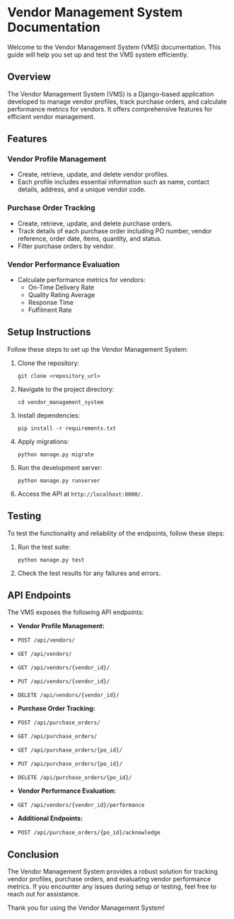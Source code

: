 # Vendor Management System Documentation

Welcome to the Vendor Management System (VMS) documentation. This guide will help you set up and test the VMS system efficiently.

## Overview
The Vendor Management System (VMS) is a Django-based application developed to manage vendor profiles, track purchase orders, and calculate performance metrics for vendors. It offers comprehensive features for efficient vendor management.

## Features
### Vendor Profile Management
- Create, retrieve, update, and delete vendor profiles.
- Each profile includes essential information such as name, contact details, address, and a unique vendor code.

### Purchase Order Tracking
- Create, retrieve, update, and delete purchase orders.
- Track details of each purchase order including PO number, vendor reference, order date, items, quantity, and status.
- Filter purchase orders by vendor.

### Vendor Performance Evaluation
- Calculate performance metrics for vendors:
  - On-Time Delivery Rate
  - Quality Rating Average
  - Response Time
  - Fulfilment Rate

## Setup Instructions
Follow these steps to set up the Vendor Management System:

1. Clone the repository:
   ```
   git clone <repository_url>
   ```
2. Navigate to the project directory:
   ```
   cd vendor_management_system
   ```
3. Install dependencies:
   ```
   pip install -r requirements.txt
   ```
4. Apply migrations:
   ```
   python manage.py migrate
   ```
5. Run the development server:
   ```
   python manage.py runserver
   ```
6. Access the API at `http://localhost:8000/`.

## Testing
To test the functionality and reliability of the endpoints, follow these steps:

1. Run the test suite:
   ```
   python manage.py test
   ```
2. Check the test results for any failures and errors.

## API Endpoints
The VMS exposes the following API endpoints:

- **Vendor Profile Management:**
- `POST /api/vendors/`
- `GET /api/vendors/`
- `GET /api/vendors/{vendor_id}/`
- `PUT /api/vendors/{vendor_id}/`
- `DELETE /api/vendors/{vendor_id}/`

- **Purchase Order Tracking:**
- `POST /api/purchase_orders/`
- `GET /api/purchase_orders/`
- `GET /api/purchase_orders/{po_id}/`
- `PUT /api/purchase_orders/{po_id}/`
- `DELETE /api/purchase_orders/{po_id}/`

- **Vendor Performance Evaluation:**
- `GET /api/vendors/{vendor_id}/performance`

- **Additional Endpoints:**
- `POST /api/purchase_orders/{po_id}/acknowledge`

## Conclusion
The Vendor Management System provides a robust solution for tracking vendor profiles, purchase orders, and evaluating vendor performance metrics. If you encounter any issues during setup or testing, feel free to reach out for assistance.

Thank you for using the Vendor Management System!
